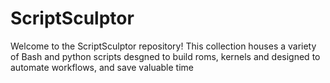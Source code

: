 # ScriptSculptor
Welcome to the ScriptSculptor repository! This collection houses a variety of Bash and python scripts desgned to build roms, kernels
and designed to automate workflows, and save valuable time
